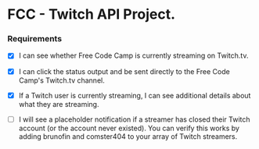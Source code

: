 # FCC - Twitch API Project.

### Requirements
- [x] I can see whether Free Code Camp is currently streaming on Twitch.tv.

- [x] I can click the status output and be sent directly to the Free Code Camp's Twitch.tv channel.

- [x] If a Twitch user is currently streaming, I can see additional details about what they are streaming.

- [ ] I will see a placeholder notification if a streamer has closed their Twitch account (or the account never existed). You can verify this works by adding brunofin and comster404 to your array of Twitch streamers.
